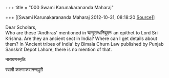 +++
title = "000 Swami Karunakarananda Maharaj"

+++
[[Swami Karunakarananda Maharaj	2012-10-31, 08:18:20 [Source](https://groups.google.com/g/bvparishat/c/XkxS2jvvYZg)]]



Dear Scholars,  
Who are these 'Andhras' mentioned in चाणूरान्ध्रनिषूदनः an epithet to Lord Sri Krishna. Are they an ancient sect in India? Where can I get details about them? In 'Ancient tribes of India' by Bimala Churn Law published by Punjab Sanskrit Depot Lahore, there is no mention of that.  
  
  
नारायणस्मृतिः  
  
  
स्वामी करुणाकरानन्दपुरी  

